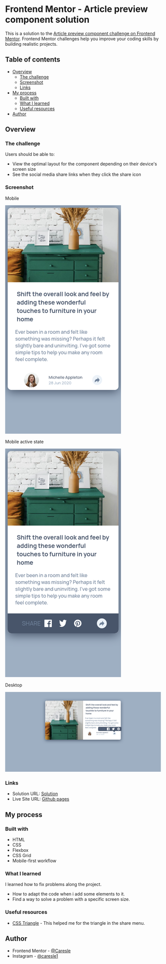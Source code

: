 # Frontend Mentor - Article preview component solution

This is a solution to the [Article preview component challenge on Frontend Mentor](https://www.frontendmentor.io/challenges/article-preview-component-dYBN_pYFT). Frontend Mentor challenges help you improve your coding skills by building realistic projects. 

## Table of contents

- [Overview](#overview)
  - [The challenge](#the-challenge)
  - [Screenshot](#screenshot)
  - [Links](#links)
- [My process](#my-process)
  - [Built with](#built-with)
  - [What I learned](#what-i-learned)
  - [Useful resources](#useful-resources)
- [Author](#author)

## Overview

### The challenge

Users should be able to:

- View the optimal layout for the component depending on their device's screen size
- See the social media share links when they click the share icon

### Screenshot

Mobile

![](./readme-src/mobile.png)

Mobile active state

![](./readme-src/mobile-active.png)

Desktop

![](./readme-src/desktop.png)

### Links

- Solution URL: [Solution](https://www.frontendmentor.io/solutions/article-preview-component-_ulR3eTK6)
- Live Site URL: [Github pages](https://caresle.github.io/article-preview-component/)

## My process

### Built with

- HTML
- CSS
- Flexbox
- CSS Grid
- Mobile-first workflow

### What I learned

I learned how to fix problems along the project.

- How to adapt the code when i add some elements to it.
- Find a way to solve a problem with a specific screen size.

### Useful resources

- [CSS Triangle](https://css-tricks.com/snippets/css/css-triangle/) - This helped me for the triangle in the share menu.

## Author

- Frontend Mentor - [@Caresle](https://www.frontendmentor.io/profile/Caresle)
- Instagram - [@caresle1](https://instagram.com/caresle1)
